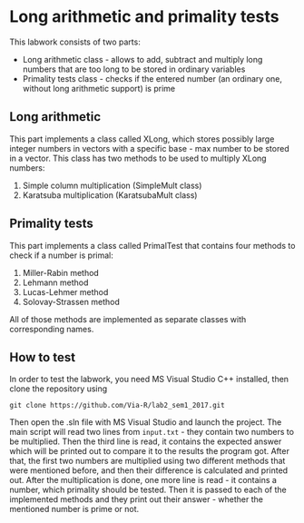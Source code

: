 # Long arithmetic and primality tests
This labwork consists of two parts:

 - Long arithmetic class - allows to add, subtract and multiply long numbers that are too long to be stored in ordinary variables
 - Primality tests class - checks if the entered number (an ordinary one, without long arithmetic support) is prime

## Long arithmetic
This part implements a class called XLong, which stores possibly large integer numbers in vectors with a specific base - max number to be stored in a vector. This class has two methods to be used to multiply XLong numbers: 

 1. Simple column multiplication (SimpleMult class)
 2. Karatsuba multiplication (KaratsubaMult class)

## Primality tests
This part implements a class called PrimalTest that contains four methods to check if a number is primal:

 1. Miller-Rabin method
 2. Lehmann method
 3. Lucas-Lehmer method
 4. Solovay-Strassen method
 
All of those methods are implemented as separate classes with corresponding names.

## How to test
In order to test the labwork, you need MS Visual Studio C++ installed, then clone the repository using

`git clone https://github.com/Via-R/lab2_sem1_2017.git` 

Then open the .sln file with MS Visual Studio and launch the project. The main script will read two lines from `input.txt` - they contain two numbers to be multiplied. Then the third line is read, it contains the expected answer which will be printed out to compare it to the results the program got. After that, the first two numbers are multiplied using two different methods that were mentioned before, and then their difference is calculated and printed out. 
After the multiplication is done, one more line is read - it contains a number, which primality should be tested. Then it is passed to each of the implemented methods and they print out their answer - whether the mentioned number is prime or not.

